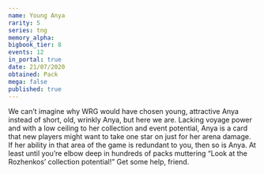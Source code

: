 ```yaml
---
name: Young Anya
rarity: 5
series: tng
memory_alpha:
bigbook_tier: 8
events: 12
in_portal: true
date: 21/07/2020
obtained: Pack
mega: false
published: true
---
```


We can’t imagine why WRG would have chosen young, attractive Anya instead of short, old, wrinkly Anya, but here we are. Lacking voyage power and with a low ceiling to her collection and event potential, Anya is a card that new players might want to take one star on just for her arena damage. If her ability in that area of the game is redundant to you, then so is Anya. At least until you’re elbow deep in hundreds of packs muttering “Look at the Rozhenkos’ collection potential!” Get some help, friend.
